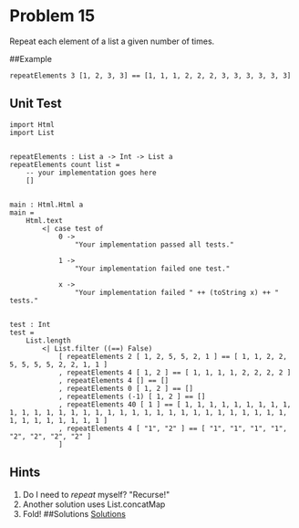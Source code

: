 # Problem 15

Repeat each element of a list a given number of times.

##Example
```
repeatElements 3 [1, 2, 3, 3] == [1, 1, 1, 2, 2, 2, 3, 3, 3, 3, 3, 3]
```

## Unit Test
```
import Html 
import List


repeatElements : List a -> Int -> List a
repeatElements count list =
    -- your implementation goes here
    []
    
    
main : Html.Html a
main =
    Html.text
        <| case test of
            0 ->
                "Your implementation passed all tests."

            1 ->
                "Your implementation failed one test."

            x ->
                "Your implementation failed " ++ (toString x) ++ " tests."


test : Int
test =
    List.length
        <| List.filter ((==) False)
            [ repeatElements 2 [ 1, 2, 5, 5, 2, 1 ] == [ 1, 1, 2, 2, 5, 5, 5, 5, 2, 2, 1, 1 ]
            , repeatElements 4 [ 1, 2 ] == [ 1, 1, 1, 1, 2, 2, 2, 2 ]
            , repeatElements 4 [] == []
            , repeatElements 0 [ 1, 2 ] == []
            , repeatElements (-1) [ 1, 2 ] == []
            , repeatElements 40 [ 1 ] == [ 1, 1, 1, 1, 1, 1, 1, 1, 1, 1, 1, 1, 1, 1, 1, 1, 1, 1, 1, 1, 1, 1, 1, 1, 1, 1, 1, 1, 1, 1, 1, 1, 1, 1, 1, 1, 1, 1, 1, 1 ]
            , repeatElements 4 [ "1", "2" ] == [ "1", "1", "1", "1", "2", "2", "2", "2" ]
            ]

```

## Hints
1. Do I need to *repeat* myself? "Recurse!"
2. Another solution uses List.concatMap
3. Fold!
##Solutions 
[Solutions](../s/s15.md)